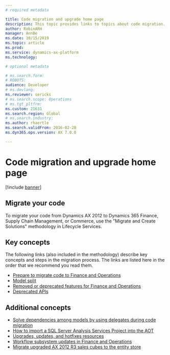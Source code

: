 ```yaml
---
# required metadata

title: Code migration and upgrade home page
description: This topic provides links to topics about code migration.
author: RobinARH
manager: AnnBe
ms.date: 10/15/2019
ms.topic: article
ms.prod: 
ms.service: dynamics-ax-platform
ms.technology: 

# optional metadata

# ms.search.form: 
# ROBOTS: 
audience: Developer
# ms.devlang: 
ms.reviewer: sericks
# ms.search.scope: Operations
# ms.tgt_pltfrm: 
ms.custom: 21631
ms.search.region: Global
# ms.search.industry: 
ms.author: rhaertle
ms.search.validFrom: 2016-02-28
ms.dyn365.ops.version: AX 7.0.0

---
```



# Code migration and upgrade home page

[!include [banner](../includes/banner.md)]

## Migrate your code

To migrate your code from Dynamics AX 2012 to Dynamics 365 Finance, Supply Chain Management, or Commerce, use the "Migrate and Create Solutions" methodology in Lifecycle Services.

## Key concepts

The following links (also included in the methodology) describe key concepts and steps in the migration process. The links are listed here in the order that we recommend you read them.

- [Prepare to migrate code to Finance and Operations](prepare-migration.md)
- [Model split](../dev-tools/model-split.md)
- [Removed or deprecated features for Finance and Operations](deprecated-features.md)
- [Deprecated APIs](deprecated-apis.md)

## Additional concepts

- [Solve dependencies among models by using delegates during code migration](delegates-migration.md)
- [How to import a SQL Server Analysis Services Project into the AOT](https://technet.microsoft.com/library/dn754850.aspx)
- [Upgrades, updates, and hotfixes resources](upgrade-home-page.md)
- [Workflow subsystem updates in Finance and Operations](workflow-subsystem.md)
- [Migrate upgraded AX 2012 R3 sales cubes to the entity store](migrate-upgraded-cube-entity-store.md)

